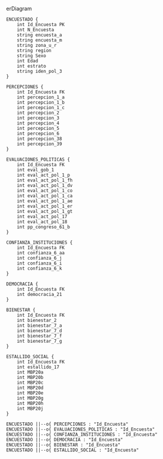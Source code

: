 erDiagram

    ENCUESTADO {
        int Id_Encuesta PK
        int N_Encuesta
        string encuesta_a
        string encuesta_m
        string zona_u_r
        string region
        string Sexo
        int Edad
        int estrato
        string iden_pol_3
    }

    PERCEPCIONES {
        int Id_Encuesta FK
        int percepcion_1_a
        int percepcion_1_b
        int percepcion_1_c
        int percepcion_2
        int percepcion_3
        int percepcion_4
        int percepcion_5
        int percepcion_6
        int percepcion_38
        int percepcion_39
    }

    EVALUACIONES_POLITICAS {
        int Id_Encuesta FK
        int eval_gob_1
        int eval_act_pol_1_p
        int eval_act_pol_1_fh
        int eval_act_pol_1_dv
        int eval_act_pol_1_co
        int eval_act_pol_1_ca
        int eval_act_pol_1_ae
        int eval_act_pol_1_er
        int eval_act_pol_1_gt
        int eval_act_pol_17
        int eval_act_pol_18
        int pp_congreso_61_b
    }

    CONFIANZA_INSTITUCIONES {
        int Id_Encuesta FK
        int confianza_6_aa
        int confianza_6_j
        int confianza_6_i
        int confianza_6_k
    }

    DEMOCRACIA {
        int Id_Encuesta FK
        int democracia_21
    }

    BIENESTAR {
        int Id_Encuesta FK
        int bienestar_2
        int bienestar_7_a
        int bienestar_7_d
        int bienestar_7_f
        int bienestar_7_g
    }

    ESTALLIDO_SOCIAL {
        int Id_Encuesta FK
        int estallido_17
        int MBP20a
        int MBP20b
        int MBP20c
        int MBP20d
        int MBP20e
        int MBP20g
        int MBP20h
        int MBP20j
    }

    ENCUESTADO ||--o{ PERCEPCIONES : "Id_Encuesta"
    ENCUESTADO ||--o{ EVALUACIONES_POLITICAS : "Id_Encuesta"
    ENCUESTADO ||--o{ CONFIANZA_INSTITUCIONES : "Id_Encuesta"
    ENCUESTADO ||--o{ DEMOCRACIA : "Id_Encuesta"
    ENCUESTADO ||--o{ BIENESTAR : "Id_Encuesta"
    ENCUESTADO ||--o{ ESTALLIDO_SOCIAL : "Id_Encuesta"
